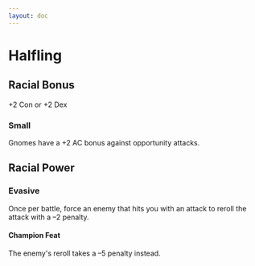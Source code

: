 ```yaml
---
layout: doc
---
```

# Halfling

## Racial Bonus

+2 Con or +2 Dex

### Small

Gnomes have a +2 AC bonus against opportunity attacks.

## Racial Power

### Evasive

Once per battle, force an enemy that hits you with an attack to reroll the attack with a –2 penalty.

#### Champion Feat

The enemy's reroll takes a –5 penalty instead.
